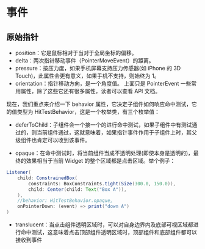 # 事件

## 原始指针

- position：它是鼠标相对于当对于全局坐标的偏移。
- delta：两次指针移动事件（PointerMoveEvent）的距离。
- pressure：按压力度，如果手机屏幕支持压力传感器(如 iPhone 的 3D Touch)，此属性会更有意义，如果手机不支持，则始终为 1。
- orientation：指针移动方向，是一个角度值。
  上面只是 PointerEvent 一些常用属性，除了这些它还有很多属性，读者可以查看 API 文档。

现在，我们重点来介绍一下 behavior 属性，它决定子组件如何响应命中测试，它的值类型为 HitTestBehavior，这是一个枚举类，有三个枚举值：

- deferToChild：子组件会一个接一个的进行命中测试，如果子组件中有测试通过的，则当前组件通过，这就意味着，如果指针事件作用于子组件上时，其父级组件也肯定可以收到该事件。

- opaque：在命中测试时，将当前组件当成不透明处理(即使本身是透明的)，最终的效果相当于当前 Widget 的整个区域都是点击区域。举个例子：

```java
Listener(
    child: ConstrainedBox(
        constraints: BoxConstraints.tight(Size(300.0, 150.0)),
        child: Center(child: Text("Box A")),
    ),
    //behavior: HitTestBehavior.opaque,
    onPointerDown: (event) => print("down A")
)
```

- translucent：当点击组件透明区域时，可以对自身边界内及底部可视区域都进行命中测试，这意味着点击顶部组件透明区域时，顶部组件和底部组件都可以接收到事件
